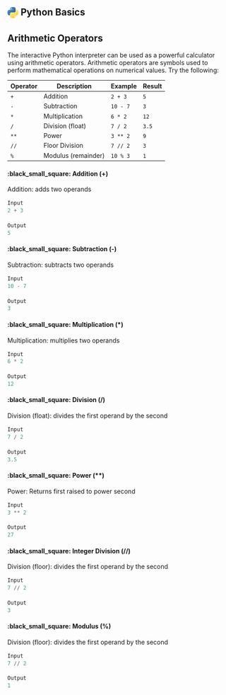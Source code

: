 <html>
 <body>
  <h2><sub><img src="https://github.com/RadhikaDeshpande1010/skill-icon/blob/main/general-icon/python-icon.png" height="25" width="25"></sub> Python Basics</h2>
  <h2>Arithmetic Operators</h2>
  <p>The interactive Python interpreter can be used as a powerful calculator using arithmetic operators. Arithmetic operators are symbols used to perform mathematical operations on numerical values. Try the following: </p>

  | Operator | Description           | Example   | Result |
  |----------|-----------------------|-----------|--------|
  | `+`      | Addition              | `2 + 3`   | `5`    |
  | `-`      | Subtraction           | `10 - 7`  | `3`    |
  | `*`      | Multiplication        | `6 * 2`   | `12`   |
  | `/`      | Division (float)      | `7 / 2`   | `3.5`  |
  | `**`     | Power                 | `3 ** 2`  | `9`    |
  | `//`     | Floor Division        | `7 // 2`  | `3`    |
  | `%`      | Modulus (remainder)   | `10 % 3`  | `1`    |
  
  <h4>:black_small_square: Addition (+)</h4>
  <p>Addition: adds two operands</p>
  
  ```python
  Input
  2 + 3
  
  Output
  5
  ```
  <h4>:black_small_square: Subtraction (-)</h4>
  <p>Subtraction: subtracts two operands</p>
  
  ```python
  Input
  10 - 7
  
  Output
  3
  ```
  <h4>:black_small_square: Multiplication (*)</h4>
  <p>Multiplication: multiplies two operands</p>
  
  ```python
  Input
  6 * 2
  
  Output
  12
  ```
  <h4>:black_small_square: Division (/)</h4>
  <p>Division (float): divides the first operand by the second</p>
  
  ```python
  Input
  7 / 2
  
  Output
  3.5
  ```
  <h4>:black_small_square: Power (**)</h4>
  <p>Power: Returns first raised to power second</p>
  
  ```python
  Input
  3 ** 2
  
  Output
  27
  ```
  <h4>:black_small_square: Integer Division (//)</h4>
  <p>Division (floor): divides the first operand by the second	</p>
  
  ```python
  Input
  7 // 2
  
  Output
  3
  ```
  <h4>:black_small_square: Modulus (%)</h4>
  <p>Division (floor): divides the first operand by the second</p>
  
  ```python
  Input
  7 // 2
  
  Output
  1
  ```
 </body>
</html>
